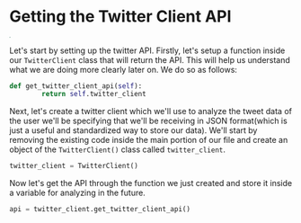 <!--title={Getting the Twitter Client API}-->

<!--badges={Web Development:20}-->

<h1>Getting the Twitter Client API</h1>
<img src="https://static01.nyt.com/images/2014/08/10/magazine/10wmt/10wmt-superJumbo-v4.jpg" style="zoom: 10%;" />

Let's start by setting up the twitter API. Firstly, let's setup a function inside our `TwitterClient` class that will return the API. This will help us understand what we are doing more clearly later on. We do so as follows:

```python
def get_twitter_client_api(self):
        return self.twitter_client
```

Next, let's create a twitter client which we'll use to analyze the tweet data of the user we'll be specifying that we'll be receiving in JSON format(which is just a useful and standardized way to store our data). We'll start by removing the existing code inside the main portion of our file and create an object of the `TwitterClient()` class called `twitter_client`. 

```python
twitter_client = TwitterClient()
```

Now let's get the API through the function we just created and store it inside a variable for analyzing in the future.

```python
api = twitter_client.get_twitter_client_api()
```



